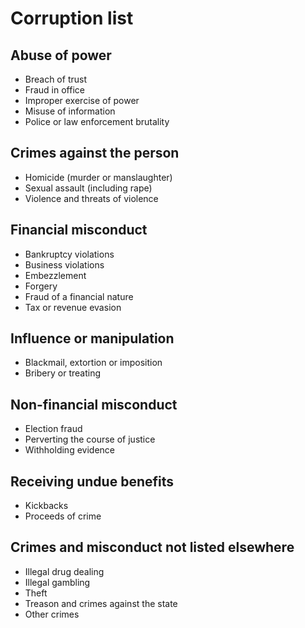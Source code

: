 # Corruption list

## Abuse of power

- Breach of trust
- Fraud in office
- Improper exercise of power
- Misuse of information
- Police or law enforcement brutality

## Crimes against the person

- Homicide (murder or manslaughter)
- Sexual assault (including rape)
- Violence and threats of violence

## Financial misconduct

- Bankruptcy violations
- Business violations
- Embezzlement
- Forgery
- Fraud of a financial nature
- Tax or revenue evasion

## Influence or manipulation

- Blackmail, extortion or imposition
- Bribery or treating

## Non-financial misconduct

- Election fraud
- Perverting the course of justice
- Withholding evidence

## Receiving undue benefits

- Kickbacks
- Proceeds of crime

## Crimes and misconduct not listed elsewhere

- Illegal drug dealing
- Illegal gambling
- Theft
- Treason and crimes against the state
- Other crimes
